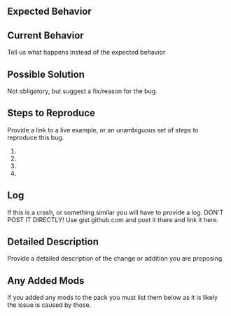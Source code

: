 <!--- Provide a general summary of the issue in the Title above -->
<!--- For game help join the discord and ask there-->


## Expected Behavior
<!--- Tell us what should happen -->



## Current Behavior
Tell us what happens instead of the expected behavior



## Possible Solution
Not obligatory, but suggest a fix/reason for the bug.



## Steps to Reproduce
Provide a link to a live example, or an unambiguous set of steps to reproduce this bug.

1.
2.
3.
4.



## Log
If this is a crash, or something similar you will have to provide a log.
DON'T POST IT DIRECTLY! Use gist.github.com and post it there and link it here.



## Detailed Description
Provide a detailed description of the change or addition you are proposing.

## Any Added Mods
If you added any mods to the pack you must list them below as it is likely the issue is caused by those.
